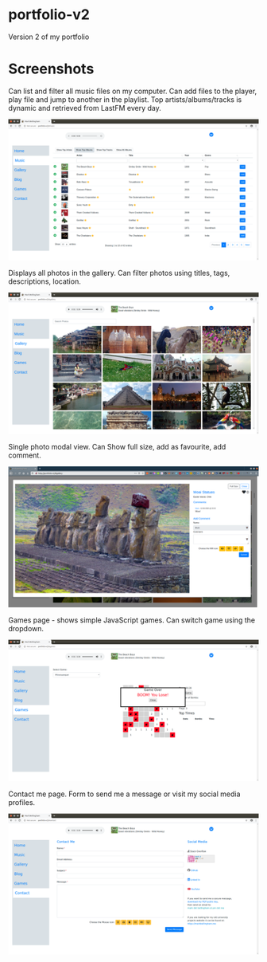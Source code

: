 # portfolio-v2
Version 2 of my portfolio

# Screenshots

Can list and filter all music files on my computer. Can add files to the player, play file and jump to another in the playlist. Top artists/albums/tracks is dynamic and retrieved from LastFM every day.

![Music Browser](screenshots/music-page.png?raw=true "Title")

Displays all photos in the gallery. Can filter photos using titles, tags, descriptions, location.

![Photo Gallery](screenshots/photos-page.png?raw=true "Title")

Single photo modal view. Can Show full size, add as favourite, add comment.

![Single Photo](screenshots/photo-page.png?raw=true "Title")

Games page - shows simple JavaScript games. Can switch game using the dropdown.

![Games Page](screenshots/games-page.png?raw=true "Title")

Contact me page. Form to send me a message or visit my social media profiles.

![Contact Page](screenshots/contact-page.png?raw=true "Title")
